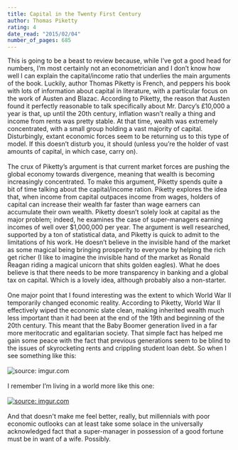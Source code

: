 ```yaml
---
title: Capital in the Twenty First Century
author: Thomas Piketty
rating: 4
date_read: "2015/02/04"
number_of_pages: 685
---
```


This is going to be a beast to review because, while I’ve got a good head for numbers, I’m most certainly not an econometrician and I don’t know how well I can explain the capital/income ratio that underlies the main arguments of the book. Luckily, author Thomas Piketty is French, and peppers his book with lots of information about capital in literature, with a particular focus on the work of Austen and Blazac. According to Piketty, the reason that Austen found it perfectly reasonable to talk specifically about Mr. Darcy’s £10,000 a year is that, up until the 20th century, inflation wasn’t really a thing and income from rents was pretty stable. At that time, wealth was extremely concentrated, with a small group holding a vast majority of capital. Disturbingly, extant economic forces seem to be returning us to this type of model. If this doesn’t disturb you, it should (unless you’re the holder of vast amounts of capital, in which case, carry on).<br/><br/>The crux of Piketty’s argument is that current market forces are pushing the global economy towards divergence, meaning that wealth is becoming increasingly concentrated. To make this argument, Piketty spends quite a bit of time talking about the capital/income ration. Piketty explores the idea that, when income from capital outpaces income from wages, holders of capital can increase their wealth far faster than wage earners can accumulate their own wealth. Piketty doesn’t solely look at capital as the major problem; indeed, he examines the case of super-managers earning incomes of well over $1,000,000 per year. The argument is well researched, supported by a ton of statistical data, and Piketty is quick to admit to the limitations of his work. He doesn’t believe in the invisible hand of the market as some magical being bringing prosperity to everyone by helping the rich get richer (I like to imagine the invisible hand of the market as Ronald Reagan riding a magical unicorn that shits golden eagles). What he does believe is that there needs to be more transparency in banking and a global tax on capital. Which is a lovely idea, although probably also a non-starter. <br/><br/>One major point that I found interesting was the extent to which World War II temporarily changed economic reality. According to Piketty, World War II effectively wiped the economic slate clean, making inherited wealth much less important than it had been at the end of the 19th and beginning of the 20th century. This meant that the Baby Boomer generation lived in a far more meritocratic and egalitarian society. That simple fact has helped me gain some peace with the fact that previous generations seem to be blind to the issues of skyrocketing rents and crippling student loan debt. So when I see something like this:<br/><br/><img src="http://i.imgur.com/Fe3t9Igl.jpg" title="source: imgur.com" /></a><br/><br/>I remember I’m living in a world more like this one:<br/><br/><a href="http://imgur.com/qE7yIH8"><img src="http://i.imgur.com/qE7yIH8.jpg" title="source: imgur.com" /></a><br/><br/>And that doesn't make me feel better, really, but millennials with poor economic outlooks can at least take some solace in the universally acknowledged fact that a super-manager in possession of a good fortune must be in want of a wife. Possibly.